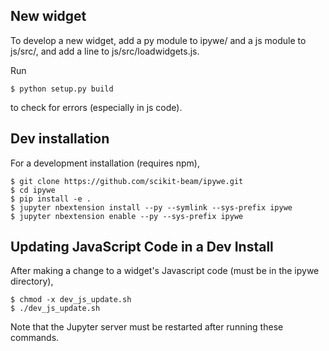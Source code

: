 ## New widget

To develop a new widget, add a py module to ipywe/ and a js module to js/src/, and add a line to js/src/loadwidgets.js.

Run

    $ python setup.py build

to check for errors (especially in js code).

## Dev installation

For a development installation (requires npm),

    $ git clone https://github.com/scikit-beam/ipywe.git
    $ cd ipywe
    $ pip install -e .
    $ jupyter nbextension install --py --symlink --sys-prefix ipywe
    $ jupyter nbextension enable --py --sys-prefix ipywe

## Updating JavaScript Code in a Dev Install

After making a change to a widget's Javascript code (must be in the ipywe directory),

    $ chmod -x dev_js_update.sh
    $ ./dev_js_update.sh

Note that the Jupyter server must be restarted after running these commands.
